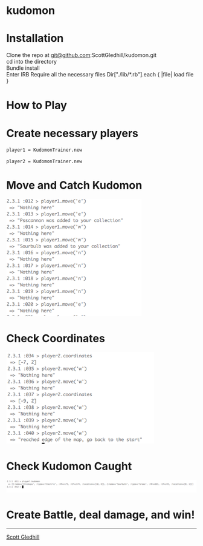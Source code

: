# kudomon

# Installation

Clone the repo at git@github.com:ScottGledhill/kudomon.git <br>
cd into the directory <br>
Bundle install <br>
Enter IRB
Require all the necessary files Dir["./lib/*.rb"].each { |file| load file }

# How to Play

# Create necessary players
```
player1 = KudomonTrainer.new
```
``` 
player2 = KudomonTrainer.new
```

# Move and Catch Kudomon

![Move](https://github.com/ScottGledhill/kudomon/blob/master/images/catch_kudomon.png)

# Check Coordinates

![coordinates](https://github.com/ScottGledhill/kudomon/blob/master/images/check_coordinates.png)

# Check Kudomon Caught

![caught](https://github.com/ScottGledhill/kudomon/blob/master/images/check_kudomon.png)

# Create Battle, deal damage, and win!





-------------
[Scott Gledhill](https://github.com/ScottGledhill)

